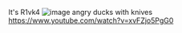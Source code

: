 It's R1vk4
![image](https://user-images.githubusercontent.com/81345344/216770948-ef5c8f22-ff5d-42cc-ac5e-c621f7209e61.png)
angry ducks with knives
https://www.youtube.com/watch?v=xvFZjo5PgG0


